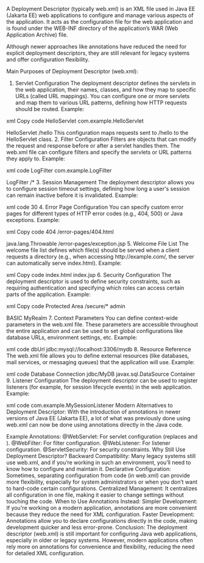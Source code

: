 A Deployment Descriptor (typically web.xml) is an XML file used in Java EE (Jakarta EE) web applications to configure and manage various aspects of the application.
It acts as the configuration file for the web application and is found under the WEB-INF directory of the application’s WAR (Web Application Archive) file.

Although newer approaches like annotations have reduced the need for explicit deployment descriptors, they are still relevant for legacy systems and offer configuration flexibility.

Main Purposes of Deployment Descriptor (web.xml):
1. Servlet Configuration
   The deployment descriptor defines the servlets in the web application, their names, classes, and how they map to specific URLs (called URL mappings).
   You can configure one or more servlets and map them to various URL patterns, defining how HTTP requests should be routed.
   Example:

xml
Copy code
<servlet>
<servlet-name>HelloServlet</servlet-name>
<servlet-class>com.example.HelloServlet</servlet-class>
</servlet>

<servlet-mapping>
   <servlet-name>HelloServlet</servlet-name>
   <url-pattern>/hello</url-pattern>
</servlet-mapping>
This configuration maps requests sent to /hello to the HelloServlet class.
2. Filter Configuration
Filters are objects that can modify the request and response before or after a servlet handles them. The web.xml file can configure filters and specify the servlets or URL patterns they apply to.
Example:

xml code
<filter>
<filter-name>LogFilter</filter-name>
<filter-class>com.example.LogFilter</filter-class>
</filter>

<filter-mapping>
   <filter-name>LogFilter</filter-name>
   <url-pattern>/*</url-pattern> <!-- Applies to all URLs -->
</filter-mapping>
3. Session Management
The deployment descriptor allows you to configure session timeout settings, defining how long a user's session can remain inactive before it is invalidated.
Example:

xml code
<session-config>
<session-timeout>30</session-timeout> <!-- Timeout after 30 minutes -->
</session-config>
4. Error Page Configuration
   You can specify custom error pages for different types of HTTP error codes (e.g., 404, 500) or Java exceptions.
   Example:

xml
Copy code
<error-page>
<error-code>404</error-code>
<location>/error-pages/404.html</location>
</error-page>

<error-page>
   <exception-type>java.lang.Throwable</exception-type>
   <location>/error-pages/exception.jsp</location>
</error-page>
5. Welcome File List
The welcome file list defines which file(s) should be served when a client requests a directory (e.g., when accessing http://example.com/, the server can automatically serve index.html).
Example:

xml
Copy code
<welcome-file-list>
<welcome-file>index.html</welcome-file>
<welcome-file>index.jsp</welcome-file>
</welcome-file-list>
6. Security Configuration
   The deployment descriptor is used to define security constraints, such as requiring authentication and specifying which roles can access certain parts of the application.
   Example:

xml
Copy code
<security-constraint>
<web-resource-collection>
<web-resource-name>Protected Area</web-resource-name>
<url-pattern>/secure/*</url-pattern>
</web-resource-collection>
<auth-constraint>
<role-name>admin</role-name>
</auth-constraint>
</security-constraint>

<login-config>
   <auth-method>BASIC</auth-method> <!-- Can be FORM, BASIC, DIGEST, etc. -->
   <realm-name>MyRealm</realm-name>
</login-config>
7. Context Parameters
You can define context-wide parameters in the web.xml file. These parameters are accessible throughout the entire application and can be used to set global configurations like database URLs, environment settings, etc.
Example:

xml code
<context-param>
<param-name>dbUrl</param-name>
<param-value>jdbc:mysql://localhost:3306/mydb</param-value>
</context-param>
8. Resource Reference
   The web.xml file allows you to define external resources (like databases, mail services, or messaging queues) that the application will use.
   Example:

xml code
<resource-ref>
<description>Database Connection</description>
<res-ref-name>jdbc/MyDB</res-ref-name>
<res-type>javax.sql.DataSource</res-type>
<res-auth>Container</res-auth>
</resource-ref>
9. Listener Configuration
   The deployment descriptor can be used to register listeners (for example, for session lifecycle events) in the web application.
   Example:

xml code
<listener>
<listener-class>com.example.MySessionListener</listener-class>
</listener>
Modern Alternatives to Deployment Descriptor:
With the introduction of annotations in newer versions of Java EE (Jakarta EE), a lot of what was previously done using web.xml can now be done using annotations directly in the Java code.

Example Annotations:
@WebServlet: For servlet configuration (replaces <servlet> and <servlet-mapping>).
@WebFilter: For filter configuration.
@WebListener: For listener configuration.
@ServletSecurity: For security constraints.
Why Still Use Deployment Descriptor?
Backward Compatibility: Many legacy systems still use web.xml, and if you’re working in such an environment, you’ll need to know how to configure and maintain it.
Declarative Configuration: Sometimes, separating configuration from code (in web.xml) can provide more flexibility, especially for system administrators or when you don’t want to hard-code certain configurations.
Centralized Management: It centralizes all configuration in one file, making it easier to change settings without touching the code.
When to Use Annotations Instead:
Simpler Development: If you're working on a modern application, annotations are more convenient because they reduce the need for XML configuration.
Faster Development: Annotations allow you to declare configurations directly in the code, making development quicker and less error-prone.
Conclusion:
The deployment descriptor (web.xml) is still important for configuring Java web applications, especially in older or legacy systems. However, modern applications often rely more on annotations for convenience and flexibility, reducing the need for detailed XML configuration.
